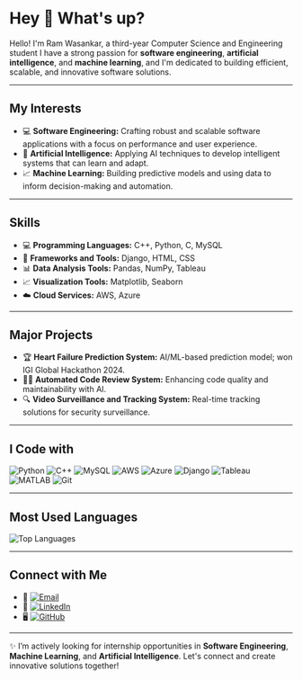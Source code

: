 # Hey 👋 What's up?

Hello! I'm Ram Wasankar, a third-year Computer Science and Engineering student I have a strong passion for **software engineering**, **artificial intelligence**, and **machine learning**, and I'm dedicated to building efficient, scalable, and innovative software solutions.

---

## My Interests
- 💻 **Software Engineering:** Crafting robust and scalable software applications with a focus on performance and user experience.
- 🤖 **Artificial Intelligence:** Applying AI techniques to develop intelligent systems that can learn and adapt.
- 📈 **Machine Learning:** Building predictive models and using data to inform decision-making and automation.

---

## Skills
- 💻 **Programming Languages:** C++, Python, C, MySQL
- 🧠 **Frameworks and Tools:** Django, HTML, CSS
- 📊 **Data Analysis Tools:** Pandas, NumPy, Tableau
- 📈 **Visualization Tools:** Matplotlib, Seaborn
- ☁️ **Cloud Services:** AWS, Azure

---

## Major Projects
- 🏆 **Heart Failure Prediction System:** AI/ML-based prediction model; won IGI Global Hackathon 2024.
- 🧑‍💻 **Automated Code Review System:** Enhancing code quality and maintainability with AI.
- 🔍 **Video Surveillance and Tracking System:** Real-time tracking solutions for security surveillance.

---

## I Code with
![Python](https://img.shields.io/badge/Python-3776AB?style=for-the-badge&logo=python&logoColor=white)
![C++](https://img.shields.io/badge/C++-00599C?style=for-the-badge&logo=cplusplus&logoColor=white)
![MySQL](https://img.shields.io/badge/MySQL-4479A1?style=for-the-badge&logo=mysql&logoColor=white)
![AWS](https://img.shields.io/badge/AWS-232F3E?style=for-the-badge&logo=amazonaws&logoColor=white)
![Azure](https://img.shields.io/badge/Azure-0078D4?style=for-the-badge&logo=microsoftazure&logoColor=white)
![Django](https://img.shields.io/badge/Django-092E20?style=for-the-badge&logo=django&logoColor=white)
![Tableau](https://img.shields.io/badge/Tableau-E97627?style=for-the-badge&logo=tableau&logoColor=white)
![MATLAB](https://img.shields.io/badge/MATLAB-0076A8?style=for-the-badge&logo=matlab&logoColor=white)
![Git](https://img.shields.io/badge/Git-F05032?style=for-the-badge&logo=git&logoColor=white)

---
## Most Used Languages
![Top Languages](https://github-readme-stats.vercel.app/api/top-langs/?username=ram-wasankar&layout=compact&theme=radical)

---
## Connect with Me
- 📧 [![Email](https://img.shields.io/badge/Outlook-0078D4?style=for-the-badge&logo=microsoftoutlook&logoColor=white)](mailto:ram.wasankar@outlook.com)
- 💼 [![LinkedIn](https://img.shields.io/badge/LinkedIn-0A66C2?style=for-the-badge&logo=linkedin&logoColor=white)](https://www.linkedin.com/in/ramwasankar)
- 🖥️ [![GitHub](https://img.shields.io/badge/GitHub-181717?style=for-the-badge&logo=github&logoColor=white)](https://github.com/ram-wasankar)


---

✨ I’m actively looking for internship opportunities in **Software Engineering**, **Machine Learning**, and **Artificial Intelligence**. Let's connect and create innovative solutions together!
